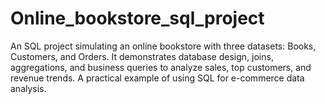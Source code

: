 # Online_bookstore_sql_project
An SQL project simulating an online bookstore with three datasets: Books, Customers, and Orders. It demonstrates database design, joins, aggregations, and business queries to analyze sales, top customers, and revenue trends. A practical example of using SQL for e-commerce data analysis.
